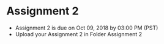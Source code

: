 # Assignment 2
* Assignment 2 is due on Oct 09, 2018 by 03:00 PM (PST)
* Upload your Assignment 2 in Folder Assignment 2
